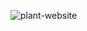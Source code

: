 ![plant-website](https://github.com/ozlemdemirkiran/plantWebsite-css/assets/80256818/d60d7c5e-1233-4ea2-8bbf-bfa62a371769)
